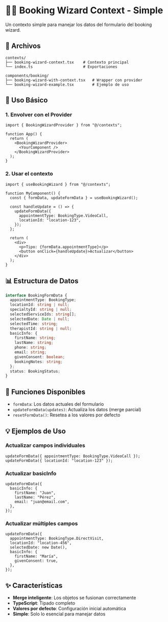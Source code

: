 # 🧙‍♂️ Booking Wizard Context - Simple

Un contexto simple para manejar los datos del formulario del booking wizard.

## 📁 Archivos

```
contexts/
├── booking-wizard-context.tsx    # Contexto principal
└── index.ts                      # Exportaciones

components/booking/
├── booking-wizard-with-context.tsx   # Wrapper con provider
└── booking-wizard-example.tsx        # Ejemplo de uso
```

## 🚀 Uso Básico

### 1. Envolver con el Provider

```tsx
import { BookingWizardProvider } from "@/contexts";

function App() {
  return (
    <BookingWizardProvider>
      <YourComponent />
    </BookingWizardProvider>
  );
}
```

### 2. Usar el contexto

```tsx
import { useBookingWizard } from "@/contexts";

function MyComponent() {
  const { formData, updateFormData } = useBookingWizard();

  const handleUpdate = () => {
    updateFormData({
      appointmentType: BookingType.VideoCall,
      locationId: "location-123",
    });
  };

  return (
    <div>
      <p>Tipo: {formData.appointmentType}</p>
      <button onClick={handleUpdate}>Actualizar</button>
    </div>
  );
}
```

## 📊 Estructura de Datos

```typescript
interface BookingFormData {
  appointmentType: BookingType;
  locationId: string | null;
  specialtyId: string | null;
  selectedServiceIds: string[];
  selectedDate: Date | null;
  selectedTime: string;
  therapistId: string | null;
  basicInfo: {
    firstName: string;
    lastName: string;
    phone: string;
    email: string;
    givenConsent: boolean;
    bookingNotes: string;
  };
  status: BookingStatus;
}
```

## 🎯 Funciones Disponibles

- `formData`: Los datos actuales del formulario
- `updateFormData(updates)`: Actualiza los datos (merge parcial)
- `resetFormData()`: Resetea a los valores por defecto

## 💡 Ejemplos de Uso

### Actualizar campos individuales

```tsx
updateFormData({ appointmentType: BookingType.VideoCall });
updateFormData({ locationId: "location-123" });
```

### Actualizar basicInfo

```tsx
updateFormData({
  basicInfo: {
    firstName: "Juan",
    lastName: "Pérez",
    email: "juan@email.com",
  },
});
```

### Actualizar múltiples campos

```tsx
updateFormData({
  appointmentType: BookingType.DirectVisit,
  locationId: "location-456",
  selectedDate: new Date(),
  basicInfo: {
    firstName: "María",
    givenConsent: true,
  },
});
```

## ✨ Características

- **Merge inteligente**: Los objetos se fusionan correctamente
- **TypeScript**: Tipado completo
- **Valores por defecto**: Configuración inicial automática
- **Simple**: Solo lo esencial para manejar datos
